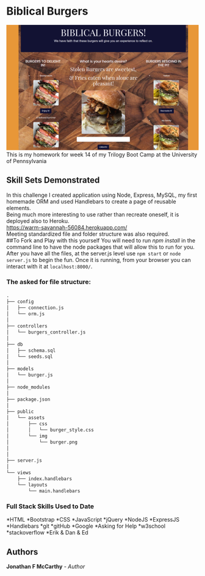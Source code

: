 # Biblical Burgers
<img src="./public/assets/img/Biblical-Burgers.png" style="width: 600px;">
This is my homework for week 14 of my Trilogy Boot Camp at the University of Pennsylvania

## Skill Sets Demonstrated
In this challenge I created application using Node, Express, MySQL, my first homemade ORM and used Handlebars to create a page of reusable elements. <br> Being much more interesting to use rather than recreate oneself, it is deployed also to Heroku.<br>
https://warm-savannah-56084.herokuapp.com/<br>
Meeting standardized file and folder structure was also required.<br>
##To Fork and Play with this yourself
You will need to run *npm install* in the command line to have the node packages that will allow this to run for you.  After you have all the files, at the server.js level use `npm start` or `node server.js` to begin the fun.  Once it is running, from your browser you can interact with it at `localhost:8000/`.

### The asked for file structure:

```
.
├── config
│   ├── connection.js
│   └── orm.js
│ 
├── controllers
│   └── burgers_controller.js
│
├── db
│   ├── schema.sql
│   └── seeds.sql
│
├── models
│   └── burger.js
│ 
├── node_modules
│ 
├── package.json
│
├── public
│   └── assets
│       ├── css
│       │   └── burger_style.css
│       └── img
│           └── burger.png
│   
│
├── server.js
│
└── views
    ├── index.handlebars
    └── layouts
        └── main.handlebars
```

### Full Stack Skills Used to Date
*HTML
*Bootstrap
*CSS
*JavaScript
*jQuery
*NodeJS
*ExpressJS
*Handlebars
*git
*gitHub
*Google
*Asking for Help
*w3school
*stackoverflow
*Erik & Dan & Ed

## Authors
**Jonathan F McCarthy** - *Author*
